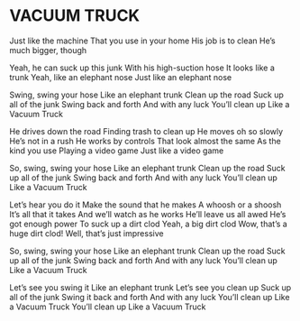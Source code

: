 # VACUUM TRUCK

Just like the machine
That you use in your home
His job is to clean
He’s much bigger, though

Yeah, he can suck up this junk
With his high-suction hose
It looks like a trunk
Yeah, like an elephant nose
Just like an elephant nose

Swing, swing your hose
Like an elephant trunk
Clean up the road
Suck up all of the junk
Swing back and forth
And with any luck
You’ll clean up
Like a Vacuum Truck

He drives down the road
Finding trash to clean up
He moves oh so slowly
He’s not in a rush
He works by controls
That look almost the same
As the kind you use
Playing a video game
Just like a video game

So, swing, swing your hose
Like an elephant trunk
Clean up the road
Suck up all of the junk
Swing back and forth
And with any luck
You’ll clean up
Like a Vacuum Truck

Let’s hear you do it
Make the sound that he makes
A whoosh or a shoosh
It’s all that it takes
And we’ll watch as he works
He’ll leave us all awed
He’s got enough power
To suck up a dirt clod
Yeah, a big dirt clod
Wow, that’s a huge dirt clod!
Well, that’s just impressive

So, swing, swing your hose
Like an elephant trunk
Clean up the road
Suck up all of the junk
Swing back and forth
And with any luck
You’ll clean up
Like a Vacuum Truck

Let’s see you swing it
Like an elephant trunk
Let’s see you clean up
Suck up all of the junk
Swing it back and forth
And with any luck
You’ll clean up
Like a Vacuum Truck
You’ll clean up
Like a Vacuum Truck